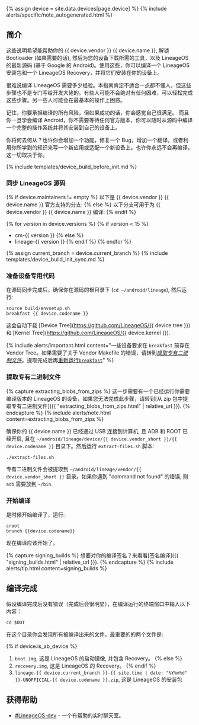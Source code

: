 {% assign device = site.data.devices[page.device] %}
{% include alerts/specific/note_autogenerated.html %}

## 简介

这些说明希望能帮助你的 {{ device.vendor }} {{ device.name }}, 解锁 Bootloader (如果需要的话), 然后为您的设备下载所需的工具，以及 LineageOS 的最新源码 (基于 Google 的 Android)。使用这些，你可以编译一个 LineageOS 安装包和一个 LineageOS Recovery，并将它们安装在你的设备上。

很难说编译 LineageOS 需要多少经验。本指南肯定不适合一点都不懂人，但这些步骤也不是专门写给开发大佬的。有些人可能不会绝对有任何困难，可以轻松完成这些步骤。另一些人可能会在最基本的操作上困惑。

记住，你要承担编译的所有风险，但如果成功的话，你会感觉自己很满足。
而且你一旦学会编译 Android，你不需要等待任何官方版本，你可以随时从源码中编译一个完整的操作系统并将其安装到自己的设备上。

你将何去何从？也许你会增加一个功能，修复一个 Bug，增加一个翻译，或者利用你所学到的知识来写一个新应用或适配一个新设备上。也许你永远不会再编译。这一切取决于你。

{% include templates/device_build_before_init.md %}

### 同步 LineageOS 源码

{% if device.maintainers != empty %}
以下是 {{ device.vendor }} {{ device.name }} 官方支持的分支:
{% else %}
以下分支可用于为 {{ device.vendor }} {{ device.name }} 编译:
{% endif %}

{% for version in device.versions %}
{% if version < 15 %}
* cm-{{ version }}
{% else %}
* lineage-{{ version }}
{% endif %}
{% endfor %}

{% assign current_branch = device.current_branch %}
{% include templates/device_build_init_sync.md %}

### 准备设备专用代码

在源码同步完成后，确保你在源码的根目录下 (`cd ~/android/lineage`), 然后运行:

```
source build/envsetup.sh
breakfast {{ device.codename }}
```

这会自动下载 [Device Tree](https://github.com/LineageOS/{{ device.tree }}) 和 [Kernel Tree](https://github.com/LineageOS/{{ device.kernel }}).

{% include alerts/important.html content="一些设备要求在 `breakfast` 前存在 Vendor Tree。如果需要了关于 Vendor Makefile 的错误，请转到[_提取专有二进制文件_](#extract-proprietary-blobs)。提取完成后再[重新运行`breakfast`](#prepare-the-device-specific-code)" %}

### 提取专有二进制文件

{% capture extracting_blobs_from_zips %}
这一步需要有一个已经运行你需要编译版本的 LineageOS 的设备，如果您无法完成此步骤，请转到[从 zip 包中提取专有二进制文件]({{ "extracting_blobs_from_zips.html" | relative_url }}).
{% endcapture %}
{% include alerts/note.html content=extracting_blobs_from_zips %}

确保你的 {{ device.name }} 已经通过 USB 连接到计算机, 且 ADB 和 ROOT 已经开启, 且在 `~/android/lineage/device/{{ device.vendor_short }}/{{ device.codename }}` 目录下。然后运行 `extract-files.sh` 脚本:

```
./extract-files.sh
```

专有二进制文件会被提取到 `~/android/lineage/vendor/{{ device.vendor_short }}` 目录。如果你遇到 "command not found" 的错误, 则 `adb` 需要放到 `~/bin`.


### 开始编译

是时候开始编译了，运行:

```
croot
brunch {{device.codename}}
```

现在编译应该开始了。

{% capture signing_builds %}
想要对你的编译签名？来看看[签名编译]({{ "signing_builds.html" | relative_url }}).
{% endcapture %}
{% include alerts/tip.html content=signing_builds %}

## 编译完成

假设编译完成后没有错误（完成后会很明显），在编译运行的终端窗口中输入以下内容：

```
cd $OUT
```

在这个目录你会发现所有被编译出来的文件。最重要的的两个文件是:

{% if device.is_ab_device %}
1. `boot.img`, 这是 LineageOS 的启动镜像, 并包含 Recovery。
{% else %}
1. `recovery.img`, 这是 LineageOS 的 Recovery。
{% endif %}
2. `lineage-{{ device.current_branch }}-{{ site.time | date: "%Y%m%d" }}-UNOFFICIAL-{{ device.codename }}.zip`, 这是 LineageOS 的安装包

## 获得帮助

* [#LineageOS-dev](https://kiwiirc.com/nextclient/irc.libera.chat#lineageos-dev) - 一个有帮助的实时聊天室。
